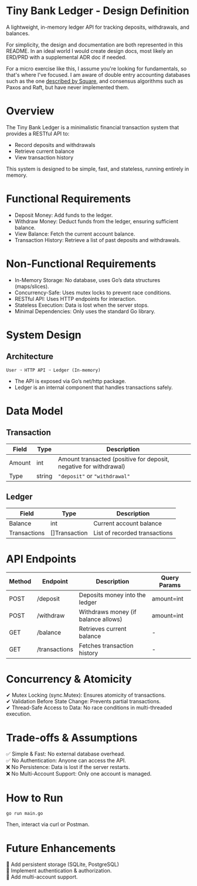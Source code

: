 # Tiny Bank Ledger - Design Definition

A lightweight, in-memory ledger API for tracking deposits, withdrawals, and balances.

For simplicity, the design and documentation are both represented in this README. In an ideal world I would create design docs, most likely an ERD/PRD with a supplemental ADR doc if needed.

For a micro exercise like this, I assume you're looking for fundamentals, so that's where I've focused. I am aware of double entry accounting databases such as the one [described by Square](https://developer.squareup.com/blog/books-an-immutable-double-entry-accounting-database-service/), and consensus algorithms such as Paxos and Raft, but have never implemented them.

# Overview

The Tiny Bank Ledger is a minimalistic financial transaction system that provides a RESTful API to:

* Record deposits and withdrawals
* Retrieve current balance
* View transaction history

This system is designed to be simple, fast, and stateless, running entirely in memory.

# Functional Requirements

* Deposit Money: Add funds to the ledger.
* Withdraw Money: Deduct funds from the ledger, ensuring sufficient balance.
* View Balance: Fetch the current account balance.
* Transaction History: Retrieve a list of past deposits and withdrawals.

# Non-Functional Requirements

* In-Memory Storage: No database, uses Go’s data structures (maps/slices).
* Concurrency-Safe: Uses mutex locks to prevent race conditions.
* RESTful API: Uses HTTP endpoints for interaction.
* Stateless Execution: Data is lost when the server stops.
* Minimal Dependencies: Only uses the standard Go library.

# System Design

## Architecture

```User ➝ HTTP API ➝ Ledger (In-memory)```

* The API is exposed via Go’s net/http package.
* Ledger is an internal component that handles transactions safely.

# Data Model

## Transaction
| Field   | Type   | Description                                                   |
|---------|--------|---------------------------------------------------------------|
| Amount  | int    | Amount transacted (positive for deposit, negative for withdrawal) |
| Type    | string | `"deposit"` or `"withdrawal"`                                  |

## Ledger
| Field        | Type           | Description                  |
|-------------|--------------|------------------------------|
| Balance     | int          | Current account balance     |
| Transactions | []Transaction | List of recorded transactions |

# API Endpoints

| Method | Endpoint         | Description                          | Query Params       |
|--------|-----------------|--------------------------------------|--------------------|
| POST   | /deposit        | Deposits money into the ledger      | amount=int        |
| POST   | /withdraw       | Withdraws money (if balance allows) | amount=int        |
| GET    | /balance        | Retrieves current balance           | -                 |
| GET    | /transactions   | Fetches transaction history         | -                 |

# Concurrency & Atomicity

✔ Mutex Locking (sync.Mutex): Ensures atomicity of transactions.  
✔ Validation Before State Change: Prevents partial transactions.  
✔ Thread-Safe Access to Data: No race conditions in multi-threaded execution.  

# Trade-offs & Assumptions

✅ Simple & Fast: No external database overhead.  
✅ No Authentication: Anyone can access the API.  
❌ No Persistence: Data is lost if the server restarts.  
❌ No Multi-Account Support: Only one account is managed.  

# How to Run
```shell
go run main.go
```

Then, interact via curl or Postman.

# Future Enhancements

🚀 Add persistent storage (SQLite, PostgreSQL)  
🚀 Implement authentication & authorization.  
🚀 Add multi-account support.  
